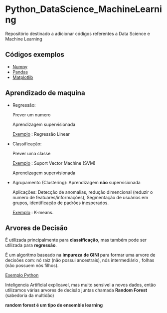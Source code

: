 # Python_DataScience_MachineLearning
Repositório destinado a adicionar códigos referentes a Data Science e Machine Learning

## Códigos exemplos
* [Numpy](Numpy/Exercicios_Numpy.ipynb)
* [Pandas](Pandas)
* [Matplotlib](Matplotlib/Exercicios_Matplotlib.ipynb)

## Aprendizado de maquina
* Regressão: 

  Prever um numero

  Aprendizagem supervisionada

  [Exemplo](https://github.com/marianegri/Python_DataScience_MachineLearning/blob/main/Dinheiro_e_felicidade.ipynb) : Regressão Linear 
  
* Classificação: 
  
  Prever uma classe

  [Exemplo](https://github.com/marianegri/Python_DataScience_MachineLearning/blob/main/Peixes.ipynb) : Suport Vector Machine (SVM)

  Aprendizagem supervisionada
  
* Agrupamento (Clustering):
  Aprendizagem **não** supervisionada

  Aplicações: Detecção de anomalias, redução dimencional (reduzir o numero de featuares/informações), Segmentação de usuários em grupos, identificação de padrões inesperados.

  [Exemplo](https://github.com/marianegri/Python_DataScience_MachineLearning/blob/main/K_means.ipynb) : K-means.


## Arvores de Decisão
É utilizada principalmente para **classificação**, mas também pode ser utilizada para **regressão**.

É um algoritmo baseado na **impureza de GINI** para formar uma arvore de decisões com: nó raiz (não possui ancestrais), nós intermediário , folhas (não possuem nós filhos).

[Exemplo Python](https://github.com/marianegri/Python_DataScience_MachineLearning/blob/main/Arvore_decisao_bike.ipynb)

Inteligencia Artificial explicavel, mas muito sensivel a novos dados, então utilizamos várias arvores de decisão juntas chamada **Random Forest** (sabedoria da multidão)

**random forest é um tipo de ensemble learning**

